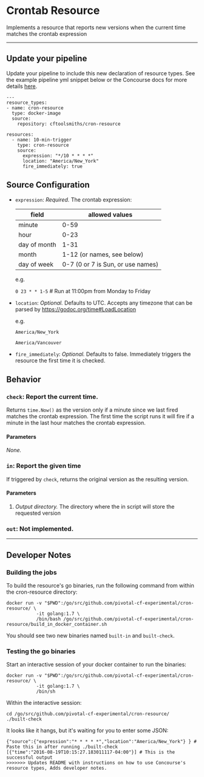 # Crontab Resource

Implements a resource that reports new versions when the current time
matches the crontab expression

---
## Update your pipeline

Update your pipeline to include this new declaration of resource types. See the example pipeline yml snippet below or the Concourse docs for more details [here](https://concourse.ci/configuring-resource-types.html).
```
---
resource_types:
- name: cron-resource
  type: docker-image
  source:
    repository: cftoolsmiths/cron-resource

resources:
  - name: 10-min-trigger
    type: cron-resource
    source:
      expression: "*/10 * * * *"
      location: "America/New_York"
      fire_immediately: true
```

## Source Configuration

* `expression`: *Required.* The crontab expression:

    |field       | allowed values |
    |-------------|----------------|
    |minute       | 0-59 |
    |hour         | 0-23 |
    |day of month | 1-31 |
    |month        | 1-12 (or names, see below) |
    |day of week  | 0-7 (0 or 7 is Sun, or use names) |

  e.g.

    `0 23 * * 1-5` # Run at 11:00pm from Monday to Friday

* `location`: *Optional.* Defaults to UTC. Accepts any timezone that
  can be parsed by https://godoc.org/time#LoadLocation

  e.g.

  `America/New_York`

  `America/Vancouver`

* `fire_immediately`: *Optional.* Defaults to false. Immediately triggers the resource the first time it is checked.

## Behavior

### `check`: Report the current time.

Returns `time.Now()` as the version only if a minute since we last
fired matches the crontab expression. The first time the script runs
it will fire if a minute in the last hour matches the crontab
expression.

#### Parameters

*None.*

### `in`: Report the given time

If triggered by `check`, returns the original version as the resulting
version.

#### Parameters

1. *Output directory.* The directory where the in script will store
   the requested version

### `out`: Not implemented.

---
## Developer Notes

### Building the jobs

To build the resource's go binaries, run the following command from within the cron-resource directory:

```
docker run -v "$PWD":/go/src/github.com/pivotal-cf-experimental/cron-resource/ \
           -it golang:1.7 \
           /bin/bash /go/src/github.com/pivotal-cf-experimental/cron-resource/build_in_docker_container.sh
```

You should see two new binaries named `built-in` and `built-check`.

### Testing the go binaries

Start an interactive session of your docker container to run the binaries:

```
docker run -v "$PWD":/go/src/github.com/pivotal-cf-experimental/cron-resource/ \
           -it golang:1.7 \
           /bin/sh
```

Within the interactive session:

```
cd /go/src/github.com/pivotal-cf-experimental/cron-resource/
./built-check
```

It looks like it hangs, but it's waiting for you to enter some JSON:

```
{"source":{"expression":"* * * * *","location":"America/New_York"} } # Paste this in after running ./built-check
[{"time":"2016-08-19T10:15:27.183011117-04:00"}] # This is the successful output
>>>>>>> Updates README with instructions on how to use Concourse's resource types, Adds developer notes.
```
